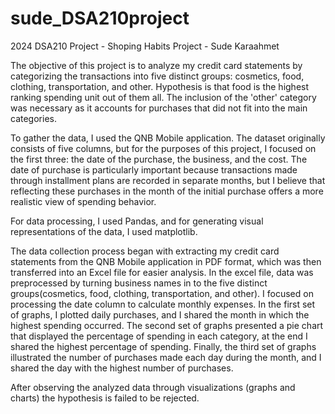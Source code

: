 # sude_DSA210project
2024 DSA210 Project - Shoping Habits Project - Sude Karaahmet

The objective of this project is to analyze my credit card statements by categorizing the transactions into five distinct groups: cosmetics, food, clothing, transportation, and other. Hypothesis is that food is the highest ranking spending unit out of them all. The inclusion of the 'other' category was necessary as it accounts for purchases that did not fit into the main categories.

To gather the data, I used the QNB Mobile application. The dataset originally consists of five columns, but for the purposes of this project, I focused on the first three: the date of the purchase, the business, and the cost. The date of purchase is particularly important because transactions made through installment plans are recorded in separate months, but I believe that reflecting these purchases in the month of the initial purchase offers a more realistic view of spending behavior.

For data processing, I used Pandas, and for generating visual representations of the data, I used matplotlib.

The data collection process began with extracting my credit card statements from the QNB Mobile application in PDF format, which was then transferred into an Excel file for easier analysis. In the excel file, data was preprocessed by turning business names in to the five distinct groups(cosmetics, food, clothing, transportation, and other). I focused on processing the date column to calculate monthly expenses. In the first set of graphs, I plotted daily purchases, and I shared the month in which the highest spending occurred. The second set of graphs presented a pie chart that displayed the percentage of spending in each category, at the end I shared the highest percentage of spending. Finally, the third set of graphs illustrated the number of purchases made each day during the month, and I shared the day with the highest number of purchases.

After observing the analyzed data through visualizations (graphs and charts) the hypothesis is failed to be rejected. 
